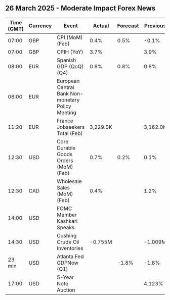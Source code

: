 ## 26 March 2025 - Moderate Impact Forex News

| Time (GMT) | Currency | Event | Actual | Forecast | Previous |
|------|----------|-------|--------|----------|----------|
| 07:00 | GBP | CPI (MoM) (Feb) | 0.4% | 0.5% | -0.1% |
| 07:00 | GBP | CPIH (YoY) | 3.7% |  | 3.9% |
| 08:00 | EUR | Spanish GDP (QoQ) (Q4) | 0.8% | 0.8% | 0.8% |
| 08:00 | EUR | European Central Bank Non-monetary Policy Meeting |  |  |  |
| 11:20 | EUR | France Jobseekers Total (Feb) | 3,229.0K |  | 3,162.0K |
| 12:30 | USD | Core Durable Goods Orders (MoM) (Feb) | 0.7% | 0.2% | 0.1% |
| 12:30 | CAD | Wholesale Sales (MoM) (Feb) | 0.4% |  | 1.2% |
| 14:00 | USD | FOMC Member Kashkari Speaks |  |  |  |
| 14:30 | USD | Cushing Crude Oil Inventories | -0.755M |  | -1.009M |
| 23 min | USD | Atlanta Fed GDPNow (Q1) |  | -1.8% | -1.8% |
| 17:00 | USD | 5-Year Note Auction |  |  | 4.123% |

